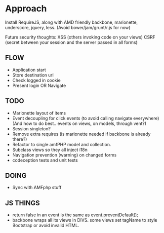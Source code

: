 Approach
========

Install RequireJS, along with AMD friendly backbone, marionette, underscore, jquery, less.
(Avoid bower/jam/grunt/r.js for now)


Future security thoughts:
XSS  (others invoking code on your views)
CSRF (secret between your session and the server passed in all forms)


FLOW
----

- Application start
- Store destination url
- Check logged in cookie
- Present login OR Navigate


TODO
----
- Marionette layout of items
- Event decoupling for click events (to avoid calling navigate everywhere)
  (And how to do best.. events on views, on models, through vent?)
- Session singleton?
- Remove extra requires (is marionette needed if backbone is already there?)
- Refactor to single amfPHP model and collection.
- Subclass views so they all inject i18n
- Navigation prevention (warning) on changed forms
- codeception tests and unit tests


DOING
-----
- Sync with AMFphp stuff


JS THINGS
---------
- return false in an event is the same as event.preventDefault();
- backbone wraps all its views in DIVS. some views set tagName to style Bootstrap or avoid invalid HTML.
